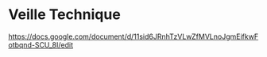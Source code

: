 # Veille Technique




https://docs.google.com/document/d/11sid6JRnhTzVLwZfMVLnoJgmEifkwFotbqnd-SCU_8I/edit
